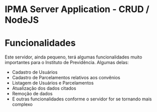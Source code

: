 # IPMA Server Application - CRUD / NodeJS

# Funcionalidades
Este servidor, ainda pequeno, terá algumas funcionalidades muito importantes para o Instituto de Previdência.
Algumas delas:
- Cadastro de Usuários
- Cadastro de Parcelamentos relativos aos convênios
- Listagem de Usuários e Parcelamentos
- Atualização dos dados citados
- Remoção de dados
- E outras funcionalidades conforme o servidor for se tornando mais complexo

